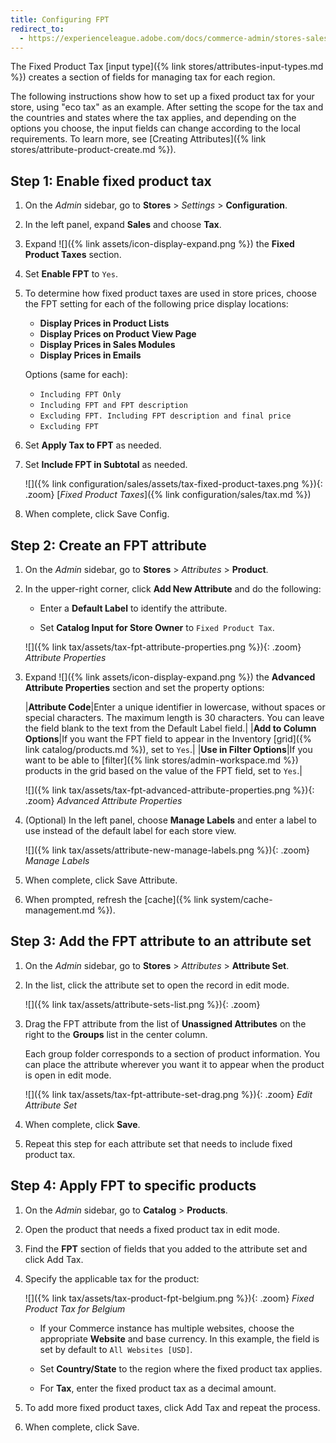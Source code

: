 ```yaml
---
title: Configuring FPT
redirect_to:
  - https://experienceleague.adobe.com/docs/commerce-admin/stores-sales/site-store/taxes/fixed-product-tax.html#configure-fpt
---
```


The Fixed Product Tax [input type]({% link stores/attributes-input-types.md %}) creates a section of fields for managing tax for each region.

The following instructions show how to set up a fixed product tax for your store, using "eco tax" as an example. After setting the scope for the tax and the countries and states where the tax applies, and depending on the options you choose, the input fields can change according to the local requirements. To learn more, see [Creating Attributes]({% link stores/attribute-product-create.md %}).

## Step 1: Enable fixed product tax

1. On the _Admin_ sidebar, go to **Stores** > _Settings_ > **Configuration**.

1. In the left panel, expand **Sales** and choose **Tax**.

1. Expand ![]({% link assets/icon-display-expand.png %}) the **Fixed Product Taxes** section.

1. Set **Enable FPT** to `Yes`.

1. To determine how fixed product taxes are used in store prices, choose the FPT setting for each of the following price display locations:

   - **Display Prices in Product Lists**
   - **Display Prices on Product View Page**
   - **Display Prices in Sales Modules**
   - **Display Prices in Emails**

   Options (same for each):

   - `Including FPT Only`
   - `Including FPT and FPT description`
   - `Excluding FPT. Including FPT description and final price`
   - `Excluding FPT`

1. Set **Apply Tax to FPT** as needed.

1. Set **Include FPT in Subtotal** as needed.

   ![]({% link configuration/sales/assets/tax-fixed-product-taxes.png %}){: .zoom}
   [_Fixed Product Taxes_]({% link configuration/sales/tax.md %})

1. When complete, click <span class="btn">Save Config</span>.

## Step 2: Create an FPT attribute

1. On the _Admin_ sidebar, go to **Stores** > _Attributes_ > **Product**.

1. In the upper-right corner, click **Add New Attribute** and do the following:

   - Enter a **Default Label** to identify the attribute.

   - Set **Catalog Input for Store Owner** to `Fixed Product Tax`.

   ![]({% link tax/assets/tax-fpt-attribute-properties.png %}){: .zoom}
   _Attribute Properties_

1. Expand ![]({% link assets/icon-display-expand.png %}) the **Advanced Attribute Properties** section and set the property options:

   |**Attribute Code**|Enter a unique identifier in lowercase, without spaces or special characters. The maximum length is 30 characters. You can leave the field blank to the text from the Default Label field.|
   |**Add to Column Options**|If you want the FPT field to appear in the Inventory [grid]({% link catalog/products.md %}), set to `Yes`.|
   |**Use in Filter Options**|If you want to be able to [filter]({% link stores/admin-workspace.md %}) products in the grid based on the value of the FPT field, set to `Yes`.|

   ![]({% link tax/assets/tax-fpt-advanced-attribute-properties.png %}){: .zoom}
   _Advanced Attribute Properties_

1. (Optional) In the left panel, choose **Manage Labels** and enter a label to use instead of the default label for each store view.

   ![]({% link tax/assets/attribute-new-manage-labels.png %}){: .zoom}
   _Manage Labels_

1. When complete, click <span class="btn">Save Attribute</span>.

1. When prompted, refresh the [cache]({% link system/cache-management.md %}).

## Step 3: Add the FPT attribute to an attribute set

1. On the _Admin_ sidebar, go to **Stores** > _Attributes_ > **Attribute Set**.

1. In the list, click the attribute set to open the record in edit mode.

   ![]({% link tax/assets/attribute-sets-list.png %}){: .zoom}

1. Drag the FPT attribute from the list of **Unassigned Attributes** on the right to the **Groups** list in the center column.

   Each group folder corresponds to a section of product information. You can place the attribute wherever you want it to appear when the product is open in edit mode.

   ![]({% link tax/assets/tax-fpt-attribute-set-drag.png %}){: .zoom}
   _Edit Attribute Set_

1. When complete, click **Save**.

1. Repeat this step for each attribute set that needs to include fixed product tax.

## Step 4: Apply FPT to specific products

1. On the _Admin_ sidebar, go to **Catalog** > **Products**.

1. Open the product that needs a fixed product tax in edit mode.

1. Find the **FPT** section of fields that you added to the attribute set and click <span class="btn">Add Tax</span>.

1. Specify the applicable tax for the product:

   ![]({% link tax/assets/tax-product-fpt-belgium.png %}){: .zoom}
   _Fixed Product Tax for Belgium_

   - If your Commerce instance has multiple websites, choose the appropriate **Website** and base currency. In this example, the field is set by default to `All Websites [USD]`.

   - Set **Country/State** to the region where the fixed product tax applies.

   - For **Tax**, enter the fixed product tax as a decimal amount.

1. To add more fixed product taxes, click <span class="btn">Add Tax</span> and repeat the process.

1. When complete, click <span class="btn">Save</span>.

